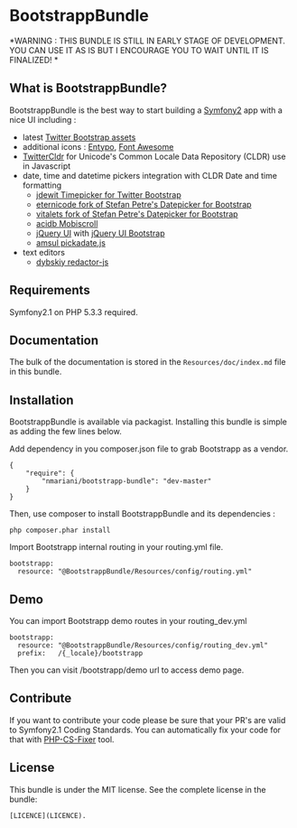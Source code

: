 BootstrappBundle
================

*WARNING : THIS BUNDLE IS STILL IN EARLY STAGE OF DEVELOPMENT. YOU CAN USE IT AS IS BUT I ENCOURAGE YOU TO WAIT UNTIL IT IS FINALIZED!  *

What is BootstrappBundle?
-------------------------

BootstrappBundle is the best way to start building a [Symfony2](http://www.symfony.com) app with a nice UI including :

* latest [Twitter Bootstrap assets](http://twitter.github.com/bootstrap/)
* additional icons : [Entypo](http://github.com/danielbruce/entypo), [Font Awesome](http://github.com/FortAwesome/Font-Awesome)
* [TwitterCldr](http://github.com/twitter/twitter-cldr-js) for Unicode's Common Locale Data Repository (CLDR) use in Javascript
* date, time and datetime pickers integration with CLDR Date and time formatting
    * [jdewit Timepicker for Twitter Bootstrap](http://github.com/jdewit/bootstrap-timepicker)
    * [eternicode fork of Stefan Petre's Datepicker for Bootstrap](http://github.com/eternicode/bootstrap-datepicker)
    * [vitalets fork of Stefan Petre's Datepicker for Bootstrap](http://github.com/vitalets/bootstrap-datepicker)
    * [acidb Mobiscroll](http://github.com/acidb/mobiscroll)
    * [jQuery UI](http://github.com/jquery/jquery-ui) with [jQuery UI Bootstrap](http://github.com/addyosmani/jquery-ui-bootstrap)
    * [amsul pickadate.js ](http://github.com/amsul/pickadate.js)
* text editors
    * [dybskiy redactor-js ](http://github.com/dybskiy/redactor-js)

Requirements
------------

Symfony2.1 on PHP 5.3.3 required.

Documentation
-------------

The bulk of the documentation is stored in the `Resources/doc/index.md` file in this bundle.

Installation
------------

BootstrappBundle is available via packagist.
Installing this bundle is simple as adding the few lines below.

Add dependency in you composer.json file to grab Bootstrapp as a vendor.

    {
        "require": {
            "nmariani/bootstrapp-bundle": "dev-master"
        }
    }

Then, use composer to install BootstrappBundle and its dependencies :

    php composer.phar install

Import Bootstrapp internal routing in your routing.yml file.

    bootstrapp:
      resource: "@BootstrappBundle/Resources/config/routing.yml"

Demo
----

You can import Bootstrapp demo routes in your routing_dev.yml

    bootstrapp:
      resource: "@BootstrappBundle/Resources/config/routing_dev.yml"
      prefix:   /{_locale}/bootstrapp

Then you can visit /bootstrapp/demo url to access demo page.

Contribute
----------
If you want to contribute your code please be sure that your PR's are valid to Symfony2.1 Coding Standards.
You can automatically fix your code for that
with [PHP-CS-Fixer](http://cs.sensiolabs.org) tool.

License
-------

This bundle is under the MIT license. See the complete license in the bundle:

    [LICENCE](LICENCE).
